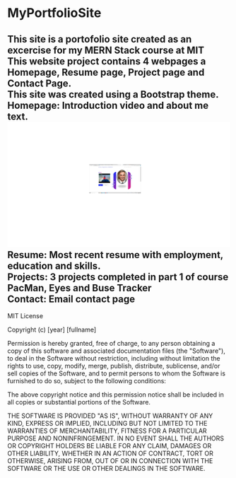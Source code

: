 # MyPortfolioSite
<h2> This site is a portofolio site created as an excercise for my MERN Stack course at MIT<br>
This website project contains 4 webpages a Homepage, Resume page, Project page and Contact Page. <br>
This site was created using a Bootstrap theme.<br> 
Homepage:  Introduction video and about me text.<br>
  <img src="assets/homepage.jpg" />
Resume: Most recent resume with employment, education and skills.<br>
Projects: 3 projects completed in part 1 of course PacMan, Eyes and Buse Tracker<br>
Contact: Email contact page<br></h2>
<h44>
  MIT License

Copyright (c) [year] [fullname]

Permission is hereby granted, free of charge, to any person obtaining a copy
of this software and associated documentation files (the "Software"), to deal
in the Software without restriction, including without limitation the rights
to use, copy, modify, merge, publish, distribute, sublicense, and/or sell
copies of the Software, and to permit persons to whom the Software is
furnished to do so, subject to the following conditions:

The above copyright notice and this permission notice shall be included in all
copies or substantial portions of the Software.

THE SOFTWARE IS PROVIDED "AS IS", WITHOUT WARRANTY OF ANY KIND, EXPRESS OR
IMPLIED, INCLUDING BUT NOT LIMITED TO THE WARRANTIES OF MERCHANTABILITY,
FITNESS FOR A PARTICULAR PURPOSE AND NONINFRINGEMENT. IN NO EVENT SHALL THE
AUTHORS OR COPYRIGHT HOLDERS BE LIABLE FOR ANY CLAIM, DAMAGES OR OTHER
LIABILITY, WHETHER IN AN ACTION OF CONTRACT, TORT OR OTHERWISE, ARISING FROM,
OUT OF OR IN CONNECTION WITH THE SOFTWARE OR THE USE OR OTHER DEALINGS IN THE
SOFTWARE.
</h44>
